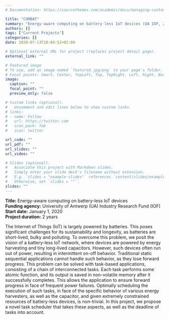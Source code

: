 ```yaml
---
# Documentation: https://sourcethemes.com/academic/docs/managing-content/

title: "COMBAT"
summary: "Energy-aware computing on battery-less IoT devices (UA IOF, 2020-2021)"
authors: []
tags: ["Current Projects"]
categories: []
date: 2020-07-13T18:04:52+02:00

# Optional external URL for project (replaces project detail page).
external_link: ""

# Featured image
# To use, add an image named `featured.jpg/png` to your page's folder.
# Focal points: Smart, Center, TopLeft, Top, TopRight, Left, Right, BottomLeft, Bottom, BottomRight.
image:
  caption: ""
  focal_point: ""
  preview_only: false

# Custom links (optional).
#   Uncomment and edit lines below to show custom links.
# links:
# - name: Follow
#   url: https://twitter.com
#   icon_pack: fab
#   icon: twitter

url_code: ""
url_pdf: ""
url_slides: ""
url_video: ""

# Slides (optional).
#   Associate this project with Markdown slides.
#   Simply enter your slide deck's filename without extension.
#   E.g. `slides = "example-slides"` references `content/slides/example-slides.md`.
#   Otherwise, set `slides = ""`.
slides: ""
---
```

**Title:** Energy-aware computing on battery-less IoT devices\
**Funding agency:** University of Antwerp (UA) Industry Research Fund (IOF)\
**Start date:** January 1, 2020\
**Project duration:** 2 years

The Internet of Things (IoT) is largely powered by batteries. This poses significant challenges for its sustainability and longevity, as batteries are short-lived, bulky and polluting. To overcome this problem, we posit the vision of a battery-less IoT network, where devices are powered by energy harvesting and tiny long-lived capacitors. However, such devices often run out of power, resulting in intermittent on-off behavior. Traditional static sequential applications cannot handle such behavior, as they lose forward progress. This problem can be solved with task-based applications, consisting of a chain of interconnected tasks. Each task performs some atomic function, and its output is saved in non-volatile memory after it successfully completes. This allows the application to ensure forward progress in face of frequent power failures. Optimally scheduling the execution of such tasks, in face of the specific behavior of various energy harvesters, as well as the capacitor, and given extremely constrained resources of battery-less devices, is non-trivial. In this project, we propose a novel task scheduler that takes these aspects, as well as the deadline of tasks into account.